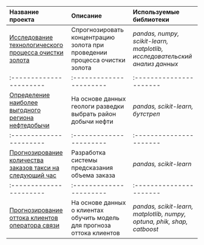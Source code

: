 | Название проекта | Описание | Используемые библиотеки | 
| :---------------------- | :---------------------- | :---------------------- |
| [Исследование технологического процесса очистки золота](extraction&purification) | Спрогнозировать концентрацию золота при проведении процесса очистки золота | *pandas, numpy, scikit-learn, matplotlib, исследовательский анализ данных* |
| :---------------------- | :---------------------- | :---------------------- |
| [Определение наиболее выгодного региона нефтедобычи](oilwells) | На основе данных геологи разведки выбрать район добычи нефти | *pandas, scikit-learn, бутстреп* |
| :---------------------- | :---------------------- | :---------------------- |
| [Прогнозирование количества заказов такси на следующий час](taxi_orders) | Разработка системы предсказания объема заказа | *pandas, scikit-learn* |
| :---------------------- | :---------------------- | :---------------------- |
| [Прогнозирование оттока клиентов оператора связи](telecommunications) | На основе данных о клиентах обучить модель для прогноза оттока клиентов | *pandas, scikit-learn, matplotlib, numpy, optuna, phik, shap, catboost* |
